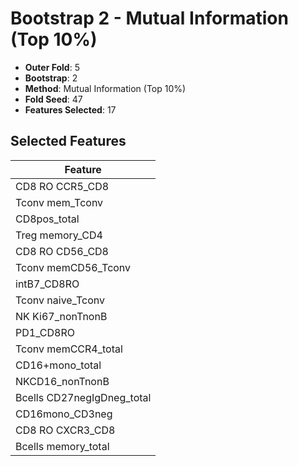 # Bootstrap 2 - Mutual Information (Top 10%)

- **Outer Fold**: 5
- **Bootstrap**: 2
- **Method**: Mutual Information (Top 10%)
- **Fold Seed**: 47
- **Features Selected**: 17

## Selected Features

| Feature |
|---------|
| CD8 RO CCR5_CD8 |
| Tconv mem_Tconv |
| CD8pos_total |
| Treg memory_CD4 |
| CD8 RO CD56_CD8 |
| Tconv memCD56_Tconv |
| intB7_CD8RO |
| Tconv naive_Tconv |
| NK Ki67_nonTnonB |
| PD1_CD8RO |
| Tconv memCCR4_total |
| CD16+mono_total |
| NKCD16_nonTnonB |
| Bcells CD27negIgDneg_total |
| CD16mono_CD3neg |
| CD8 RO CXCR3_CD8 |
| Bcells memory_total |
